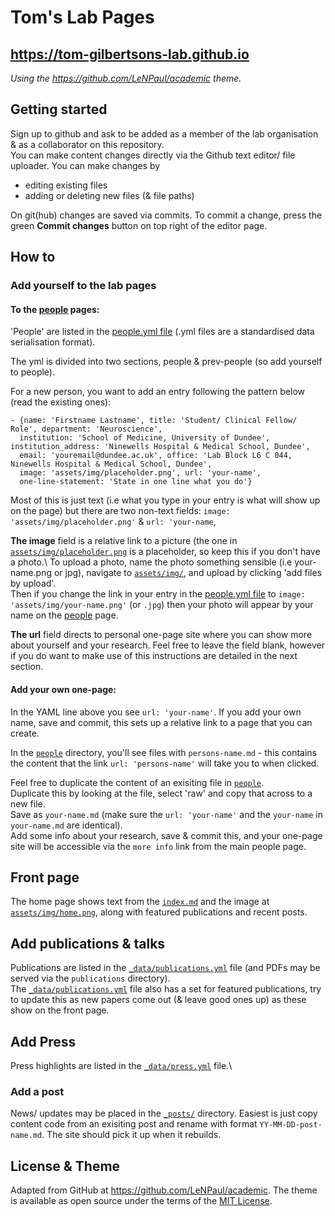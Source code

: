 # Tom's Lab Pages

## https://tom-gilbertsons-lab.github.io

*Using the https://github.com/LeNPaul/academic theme.*


## Getting started 
Sign up to github and ask to be added as a member of the lab organisation & as a collaborator on this repository.\
You can make content changes directly via the Github text editor/ file uploader. 
You can make changes by 
-  editing existing files
-  adding or deleting new files (& file paths)
  
On git(hub) changes are saved via commits. To commit a change, press the green **Commit changes** button on top right of the editor page.   

## How to 

### Add yourself to the lab pages

#### To the [people](https://tom-gilbertsons-lab.github.io/people) pages: 
'People' are listed in the [people.yml file](_data/people.yml) (.yml files are a standardised data serialisation format). 

The yml is divided into two sections, people & prev-people (so add yourself to people). 

For a new person, you want to add an entry following the pattern below (read the existing ones):
```
- {name: 'Firstname Lastname', title: 'Student/ Clinical Fellow/ Role', department: 'Neuroscience',
  institution: 'School of Medicine, University of Dundee', institution_address: 'Ninewells Hospital & Medical School, Dundee',
  email: 'youremail@dundee.ac.uk', office: 'Lab Block L6 C 044, Ninewells Hospital & Medical School, Dundee',
  image: 'assets/img/placeholder.png', url: 'your-name',
  one-line-statement: 'State in one line what you do'}
```
Most of this is just text (i.e what you type in your entry is what will show up on the page) but there are two non-text fields:
`image: 'assets/img/placeholder.png'` & `url: 'your-name`,

**The image** field is a relative link to a picture (the one in [`assets/img/placeholder.png`](assets/img/placeholder.png) is a placeholder, so keep this if you don't have a photo.\ 
To upload a photo, name the photo something sensible (i.e your-name.png or jpg), navigate to [`assets/img/`](assets/img/), and upload by clicking 'add files by upload'.\
Then if you change the link in your entry in the  [people.yml file](_data/people.yml) to `image: 'assets/img/your-name.png'` (or `.jpg`) then your photo will appear by your name on the [people](https://tom-gilbertsons-lab.github.io/people) page. 

**The url** field directs to personal one-page site where you can show more about yourself and your research. Feel free to leave the field blank, however if you do want to make use of this instructions are detailed in the next section. 

#### Add your own one-page: 
In the YAML line above you see `url: 'your-name'`. If you add your own name, save and commit, this sets up a relative link to a page that you can create.

In the [`people`](people/) directory, you'll see files with `persons-name.md` - this contains the content that the link `url: 'persons-name'` will take you to when clicked. 

Feel free to duplicate the content of an exisiting file in [`people`](people/).\
Duplicate this by looking at the file, select 'raw' and copy that across to a new file.\
Save as  `your-name.md` (make sure the  `url: 'your-name'` and the `your-name` in `your-name.md` are identical).\
Add some info about your research, save & commit this, and your one-page site will be accessible via the `more info` link from the main people page. 

## Front page
The home page shows text from the [`index.md`](index.md) and the image at  [`assets/img/home.png`](assets/img/home.png), along with featured publications and recent posts.

## Add publications & talks 
Publications are listed in the [`_data/publications.yml`](_data/publications.yml) file (and PDFs may be served via the `publications` directory).\
The [`_data/publications.yml`](_data/publications.yml) file also has a set for featured publications, try to update this as new papers come out (& leave good ones up) as these show on the front page. 
## Add Press 
Press highlights are listed in the [`_data/press.yml`](_data/press.yml) file.\


### Add a post
News/ updates may be placed in the [`_posts/`](_posts) directory. Easiest is just copy content code from an exisiting post and rename with format `YY-MM-DD-post-name.md`. The site should pick it up when it rebuilds. 

## License & Theme
Adapted from  GitHub at https://github.com/LeNPaul/academic. The theme is available as open source under the terms of the [MIT License](https://opensource.org/licenses/MIT).
